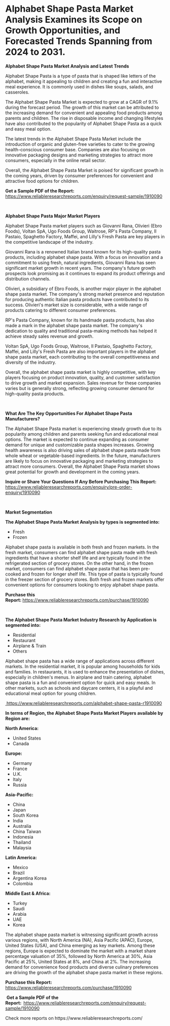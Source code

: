 <p><h1>Alphabet Shape Pasta Market Analysis Examines its Scope on Growth Opportunities, and Forecasted Trends Spanning from 2024 to 2031.</h1></p><p><strong>Alphabet Shape Pasta Market Analysis and Latest Trends</strong></p>
<p><p>Alphabet Shape Pasta is a type of pasta that is shaped like letters of the alphabet, making it appealing to children and creating a fun and interactive meal experience. It is commonly used in dishes like soups, salads, and casseroles.</p><p>The Alphabet Shape Pasta Market is expected to grow at a CAGR of 9.1% during the forecast period. The growth of this market can be attributed to the increasing demand for convenient and appealing food products among parents and children. The rise in disposable income and changing lifestyles have also contributed to the popularity of Alphabet Shape Pasta as a quick and easy meal option.</p><p>The latest trends in the Alphabet Shape Pasta Market include the introduction of organic and gluten-free varieties to cater to the growing health-conscious consumer base. Companies are also focusing on innovative packaging designs and marketing strategies to attract more consumers, especially in the online retail sector.</p><p>Overall, the Alphabet Shape Pasta Market is poised for significant growth in the coming years, driven by consumer preferences for convenient and attractive food options for children.</p></p>
<p><strong>Get a Sample PDF of the Report:&nbsp;</strong> <a href="https://www.reliableresearchreports.com/enquiry/request-sample/1910090">https://www.reliableresearchreports.com/enquiry/request-sample/1910090</a></p>
<p>&nbsp;</p>
<p><strong>Alphabet Shape Pasta Major Market Players</strong></p>
<p><p>Alphabet Shape Pasta market players such as Giovanni Rana, Olivieri (Ebro Foods), Voltan SpA, Ugo Foods Group, Waitrose, RP's Pasta Company, Il Pastaio, Spaghetto Factory, Maffei, and Lilly's Fresh Pasta are key players in the competitive landscape of the industry.</p><p>Giovanni Rana is a renowned Italian brand known for its high-quality pasta products, including alphabet shape pasta. With a focus on innovation and a commitment to using fresh, natural ingredients, Giovanni Rana has seen significant market growth in recent years. The company's future growth prospects look promising as it continues to expand its product offerings and distribution channels.</p><p>Olivieri, a subsidiary of Ebro Foods, is another major player in the alphabet shape pasta market. The company's strong market presence and reputation for producing authentic Italian pasta products have contributed to its success. Olivieri's market size is considerable, with a wide range of products catering to different consumer preferences.</p><p>RP's Pasta Company, known for its handmade pasta products, has also made a mark in the alphabet shape pasta market. The company's dedication to quality and traditional pasta-making methods has helped it achieve steady sales revenue and growth.</p><p>Voltan SpA, Ugo Foods Group, Waitrose, Il Pastaio, Spaghetto Factory, Maffei, and Lilly's Fresh Pasta are also important players in the alphabet shape pasta market, each contributing to the overall competitiveness and diversity of the industry.</p><p>Overall, the alphabet shape pasta market is highly competitive, with key players focusing on product innovation, quality, and customer satisfaction to drive growth and market expansion. Sales revenue for these companies varies but is generally strong, reflecting growing consumer demand for high-quality pasta products.</p></p>
<p>&nbsp;</p>
<p><strong>What Are The Key Opportunities For Alphabet Shape Pasta Manufacturers?</strong></p>
<p><p>The Alphabet Shape Pasta market is experiencing steady growth due to its popularity among children and parents seeking fun and educational meal options. The market is expected to continue expanding as consumer demand for unique and customizable pasta shapes increases. Growing health awareness is also driving sales of alphabet shape pasta made from whole wheat or vegetable-based ingredients. In the future, manufacturers are likely to focus on innovative packaging and marketing strategies to attract more consumers. Overall, the Alphabet Shape Pasta market shows great potential for growth and development in the coming years.</p></p>
<p><strong>Inquire or Share Your Questions If Any Before Purchasing This Report:</strong> <a href="https://www.reliableresearchreports.com/enquiry/pre-order-enquiry/1910090">https://www.reliableresearchreports.com/enquiry/pre-order-enquiry/1910090</a></p>
<p>&nbsp;</p>
<p><strong>Market Segmentation</strong></p>
<p><strong>The Alphabet Shape Pasta Market Analysis by types is segmented into:</strong></p>
<p><ul><li>Fresh</li><li>Frozen</li></ul></p>
<p><p>Alphabet shape pasta is available in both fresh and frozen markets. In the fresh market, consumers can find alphabet shape pasta made with fresh ingredients that have a shorter shelf life and are typically found in the refrigerated section of grocery stores. On the other hand, in the frozen market, consumers can find alphabet shape pasta that has been pre-cooked and frozen for longer shelf life. This type of pasta is typically found in the freezer section of grocery stores. Both fresh and frozen markets offer convenient options for consumers looking to enjoy alphabet shape pasta.</p></p>
<p><strong>Purchase this Report:&nbsp;</strong><a href="https://www.reliableresearchreports.com/purchase/1910090">https://www.reliableresearchreports.com/purchase/1910090</a></p>
<p>&nbsp;</p>
<p><strong>The Alphabet Shape Pasta Market Industry Research by Application is segmented into:</strong></p>
<p><ul><li>Residential</li><li>Restaurant</li><li>Airplane & Train</li><li>Others</li></ul></p>
<p><p>Alphabet shape pasta has a wide range of applications across different markets. In the residential market, it is popular among households for kids and families. In restaurants, it is used to enhance the presentation of dishes, especially in children's menus. In airplane and train catering, alphabet shape pasta is a fun and convenient option for quick and easy meals. In other markets, such as schools and daycare centers, it is a playful and educational meal option for young children.</p></p>
<p><a href="https://www.reliableresearchreports.com/alphabet-shape-pasta-r1910090">&nbsp;https://www.reliableresearchreports.com/alphabet-shape-pasta-r1910090</a></p>
<p><strong>In terms of Region, the Alphabet Shape Pasta Market Players available by Region are:</strong></p>
<p>
    <p> <strong> North America: </strong>
        <ul>
            <li>United States</li>
            <li>Canada</li>
        </ul>
        </p> 
    <p> <strong> Europe: </strong>
        <ul>
            <li>Germany</li>
            <li>France</li>
            <li>U.K.</li>
            <li>Italy</li>
            <li>Russia</li>
        </ul>
        </p> 
    <p> <strong> Asia-Pacific: </strong>
        <ul>
            <li>China</li>
            <li>Japan</li>
            <li>South Korea</li>
            <li>India</li>
            <li>Australia</li>
            <li>China Taiwan</li>
            <li>Indonesia</li>
            <li>Thailand</li>
            <li>Malaysia</li>
        </ul>
        </p> 
    <p> <strong> Latin America: </strong>
        <ul>
            <li>Mexico</li>
            <li>Brazil</li>
            <li>Argentina Korea</li>
            <li>Colombia</li>
        </ul>
        </p> 
    <p> <strong> Middle East & Africa: </strong>
        <ul>
            <li>Turkey</li>
            <li>Saudi</li>
            <li>Arabia</li>
            <li>UAE</li>
            <li>Korea</li>
        </ul>
    </p>
    </p>
<p><p>The alphabet shape pasta market is witnessing significant growth across various regions, with North America (NA), Asia Pacific (APAC), Europe, United States (USA), and China emerging as key markets. Among these regions, Europe is expected to dominate the market with a market share percentage valuation of 35%, followed by North America at 30%, Asia Pacific at 25%, United States at 8%, and China at 2%. The increasing demand for convenience food products and diverse culinary preferences are driving the growth of the alphabet shape pasta market in these regions.</p></p>
<p><strong>Purchase this Report: </strong><a href="https://www.reliableresearchreports.com/purchase/1910090">https://www.reliableresearchreports.com/purchase/1910090</a></p>
<p>&nbsp;<strong>Get a Sample PDF of the Report:&nbsp;&nbsp;</strong><a href="https://www.reliableresearchreports.com/enquiry/request-sample/1910090">https://www.reliableresearchreports.com/enquiry/request-sample/1910090</a></p>
<p><strong></strong></p>
<p>Check more reports on https://www.reliableresearchreports.com/</p>